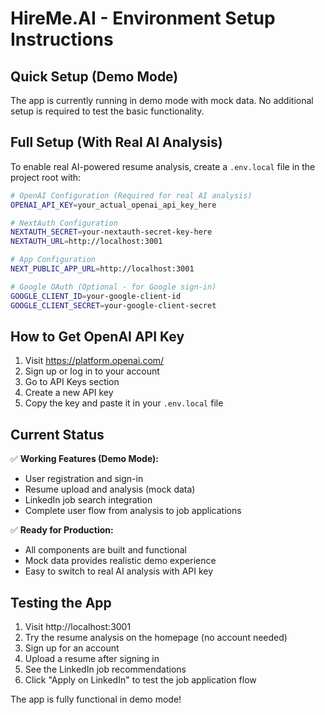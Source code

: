 # HireMe.AI - Environment Setup Instructions

## Quick Setup (Demo Mode)
The app is currently running in demo mode with mock data. No additional setup is required to test the basic functionality.

## Full Setup (With Real AI Analysis)

To enable real AI-powered resume analysis, create a `.env.local` file in the project root with:

```bash
# OpenAI Configuration (Required for real AI analysis)
OPENAI_API_KEY=your_actual_openai_api_key_here

# NextAuth Configuration
NEXTAUTH_SECRET=your-nextauth-secret-key-here
NEXTAUTH_URL=http://localhost:3001

# App Configuration
NEXT_PUBLIC_APP_URL=http://localhost:3001

# Google OAuth (Optional - for Google sign-in)
GOOGLE_CLIENT_ID=your-google-client-id
GOOGLE_CLIENT_SECRET=your-google-client-secret
```

## How to Get OpenAI API Key

1. Visit https://platform.openai.com/
2. Sign up or log in to your account
3. Go to API Keys section
4. Create a new API key
5. Copy the key and paste it in your `.env.local` file

## Current Status

✅ **Working Features (Demo Mode):**
- User registration and sign-in
- Resume upload and analysis (mock data)
- LinkedIn job search integration
- Complete user flow from analysis to job applications

✅ **Ready for Production:**
- All components are built and functional
- Mock data provides realistic demo experience
- Easy to switch to real AI analysis with API key

## Testing the App

1. Visit http://localhost:3001
2. Try the resume analysis on the homepage (no account needed)
3. Sign up for an account
4. Upload a resume after signing in
5. See the LinkedIn job recommendations
6. Click "Apply on LinkedIn" to test the job application flow

The app is fully functional in demo mode!
